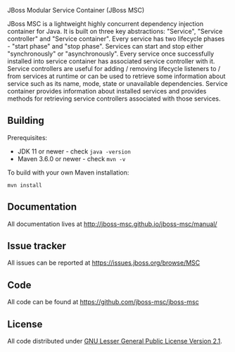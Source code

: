 JBoss Modular Service Container (JBoss MSC)

JBoss MSC is a lightweight highly concurrent dependency injection container for Java. It is built on three key abstractions: "Service", "Service controller" and "Service container".
Every service has two lifecycle phases - "start phase" and "stop phase". Services can start and stop either "synchronously" or "asynchronously".
Every service once successfully installed into service container has associated service controller with it. Service controllers are useful for adding / removing lifecycle listeners to / from services at runtime
or can be used to retrieve some information about service such as its name, mode, state or unavailable dependencies.
Service container provides information about installed services and provides methods for retrieving service controllers associated with those services.

## Building

Prerequisites:

* JDK 11 or newer - check `java -version`
* Maven 3.6.0 or newer - check `mvn -v`

To build with your own Maven installation:

    mvn install

## Documentation

All documentation lives at http://jboss-msc.github.io/jboss-msc/manual/

## Issue tracker

All issues can be reported at https://issues.jboss.org/browse/MSC

## Code

All code can be found at https://github.com/jboss-msc/jboss-msc

## License

All code distributed under [GNU Lesser General Public License Version 2.1](http://www.gnu.org/licenses/lgpl-2.1-standalone.html).
